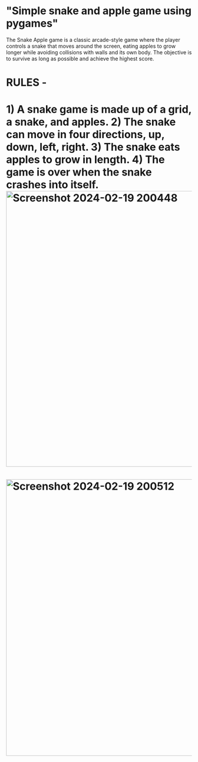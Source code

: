# "Simple snake and apple game using pygames"
The Snake Apple game is a classic arcade-style game where the player controls a snake that moves around the screen, eating apples to grow longer while avoiding
collisions with walls and its own body. The objective is to survive as long as possible and achieve the highest score.

<h1>RULES - <h1>
  1) A snake game is made up of a grid, a snake, and apples.
  2) The snake can move in four directions, up, down, left, right.
  3) The snake eats apples to grow in length.
  4) The game is over when the snake crashes into itself.

  <br>
  <img width="747" alt="Screenshot 2024-02-19 200448" src="https://github.com/Aditi-Pande/Snake-game/assets/144425325/b571c95a-673c-41a4-b1fb-5dc761ec7075">
<br>
<br>
<img width="749" alt="Screenshot 2024-02-19 200512" src="https://github.com/Aditi-Pande/Snake-game/assets/144425325/a8fe9485-687f-46af-acbd-62118ad92b63">
